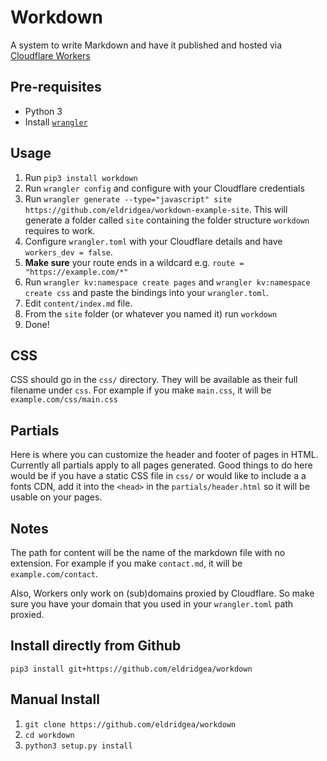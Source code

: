 # Workdown

A system to write Markdown and have it published and hosted via [Cloudflare Workers](https://workers.cloudflare.com/)

## Pre-requisites
* Python 3
* Install [`wrangler`](https://github.com/cloudflare/wrangler)

## Usage
1. Run `pip3 install workdown`
2. Run `wrangler config` and configure with your Cloudflare credentials
3. Run `wrangler generate --type="javascript" site https://github.com/eldridgea/workdown-example-site`. This will generate a folder called `site` containing the folder structure `workdown` requires to work.
4. Configure `wrangler.toml` with your Cloudflare details and have `workers_dev = false`. 
5. **Make sure** your route ends in a wildcard e.g. `route = "https://example.com/*"` 
6. Run `wrangler kv:namespace create pages` and `wrangler kv:namespace create css` and paste the bindings into your `wrangler.toml`.
7. Edit `content/index.md` file.
8. From the `site` folder (or whatever you named it) run `workdown`
9. Done!

## CSS
CSS should go in the `css/` directory. They will be available as their full filename under `css`. For example if you make `main.css`, it will be `example.com/css/main.css`

## Partials
Here is where you can customize the header and footer of pages in HTML. Currently all partials apply to all pages generated. Good things to do here would be if you have a static CSS file in `css/` or would like to include a a fonts CDN, add it into the `<head>` in the `partials/header.html` so it will be usable on your pages. 

## Notes
The path for content will be the name of the markdown file with no extension. For example if you make `contact.md`, it will be `example.com/contact`.

Also, Workers only work on (sub)domains proxied by Cloudflare. So make sure you have your domain that you used in your `wrangler.toml` path proxied.

## Install directly from Github
`pip3 install git+https://github.com/eldridgea/workdown`

## Manual Install
1. `git clone https://github.com/eldridgea/workdown`
2. `cd workdown`
3. `python3 setup.py install`
